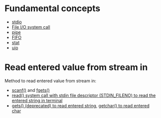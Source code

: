 # Fundamental concepts

* [stdio](https://github.com/TranPhucVinh/C/tree/master/Physical%20layer/File%20IO/stdio)
* [File I/O system call](https://github.com/TranPhucVinh/C/blob/master/Physical%20layer/File%20IO/System%20call)
* [pipe](pipe.md)
* [FIFO](FIFO)
* [stat](stat.md)
* [uio](uio)

# Read entered value from stream in

Method to read entered value from stream in:
* [scanf()](https://github.com/TranPhucVinh/C/blob/master/Physical%20layer/File%20IO/stdio/stdin%20and%20stdout%20API.md#scanf) and [fgets()](https://github.com/TranPhucVinh/C/blob/master/Physical%20layer/File%20IO/stdio/File%20pointer%20API.md#fgets)
* [read() system call with stdin file descriptor (STDIN_FILENO) to read the entered string in terminal](https://github.com/TranPhucVinh/C/blob/master/Physical%20layer/File%20IO/System%20call/Device%20file%20operations.md#terminal-operations)
* [gets() (deprecated) to read entered string](https://github.com/TranPhucVinh/C/blob/master/Physical%20layer/File%20IO/stdio/stdin%20and%20stdout%20API.md#gets-and-puts), [getchar() to read entered char](https://github.com/TranPhucVinh/C/blob/master/Physical%20layer/File%20IO/stdio/stdin%20and%20stdout%20API.md#getchar-putchar)
